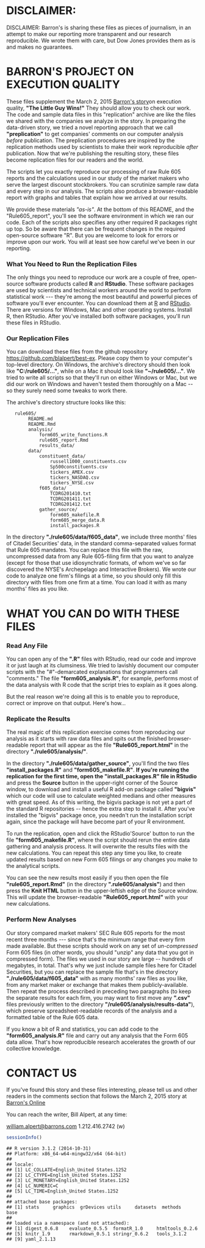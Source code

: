 DISCLAIMER:
===========

DISCLAIMER: Barron's is sharing these files as pieces of journalism, in an attempt to make our reporting more transparent and our research reproducible. We wrote them with care, but Dow Jones provides them as is and makes no guarantees.

BARRON'S PROJECT ON EXECUTION QUALITY
=====================================

These files supplement the March 2, 2015 [Barron's story](http://www.barrons.com)on execution quality, **"The Little Guy Wins!"** They should allow you to check our work. The code and sample data files in this "replication" archive are like the files we shared with the companies we analyze in the story. In preparing the data-driven story, we tried a novel reporting approach that we call **"preplication"** to get companies' comments on our computer analysis *before* publication. The preplication procedures are inspired by the replication methods used by scientists to make their work reproducible *after* publication. Now that we're publishing the resulting story, these files become replication files for our readers and the world.

The scripts let you exactly reproduce our processing of raw Rule 605 reports and the calculations used in our study of the market makers who serve the largest discount stockbrokers. You can scrutinize sample raw data and every step in our analysis. The scripts also produce a browser-readable report with graphs and tables that explain how we arrived at our results.

We provide these materials *"as-is"*. At the bottom of this README, and the "Rule605_report", you'll see the software environment in which we ran our code.  Each of the scripts also specifies any other required R packages right up top.  So be aware that there can be frequent changes in the required open-source software "R". But you are welcome to look for errors or improve upon our work. You will at least see how careful we've been in our reporting.

### What You Need to Run the Replication Files

The only things you need to reproduce our work are a couple of free, open-source software products called **R** and **RStudio**. These software packages are used by scientists and technical workers around the world to perform statistical work --- they're among the most beautiful and powerful pieces of software you'll ever encounter. You can download them at [R](cran.r-project.org) and [RStudio](www.rstudio.com). There are versions for Windows, Mac and other operating systems. Install R, then RStudio. After you've installed both software packages, you'll run these files in RStudio.

### Our Replication Files

You can download these files from the github repository https://github.com/blalpert/best-ex. Please copy them to your computer's top-level directory. On Windows, the archive's directory should then look like **"C:/rule605/..."**, while on a Mac it should look like **"~/rule605/..."**. We tried to write all scripts so that they'll run on either Windows or Mac, but we did our work on Windows and haven't tested them thoroughly on a Mac -- so they surely need some tweaks to work there.

The archive's directory structure looks like this:
```
   rule605/
        README.md
        README.Rmd
        analysis/
            form605_write_functions.R
            rule605_report.Rmd
            results_data/
        data/
            constituent_data/
                russell1000_constituents.csv
                Sp500constituents.csv
                tickers_AMEX.csv
                tickers_NASDAQ.csv
                tickers_NYSE.csv
            f605_data/
                TCDRG201410.txt
                TCDRG201411.txt
                TCDRG201412.txt
            gather_source/
                form605_makefile.R
                form605_merge_data.R
                install_packages.R
```
In the directory **"./rule605/data/f605\_data"**, we include three months' files of Citadel Securities' data, in the standard comma-separated values format that Rule 605 mandates. You can replace this file with the raw, uncompressed data from any Rule 605-filing firm that you want to analyze (except for those that use idiosynchratic formats, of whom we've so far discovered the NYSE's Archepelago and Interactive Brokers). We wrote our code to analyze one firm's filings at a time, so you should only fill this directory with files from one firm at a time. You can load it with as many months' files as you like.

WHAT YOU CAN DO WITH THESE FILES
================================

### Read Any File

You can open any of the **".R"** files with RStudio, read our code and improve it or just laugh at its clumsiness. We tried to lavishly document our computer scripts with the "\#"-demarcated explanations that programmers call "comments." The file **"form605\_analysis.R"**, for example, performs most of the data analysis with R code that the script tries to explain as it goes along.

But the real reason we're doing all this is to enable you to reproduce, correct or improve on that output. Here's how...

### Replicate the Results

The real magic of this replication exercise comes from reproducing our analysis as it starts with raw data files and spits out the finished browser-readable report that will appear as the file **"Rule605\_report.html"** in the directory **"./rule605/analysis/"**.

In the directory **"./rule605/data/gather\_source"**, you'll find the two files **"install\_packages.R"** and **"form605\_makefile.R"**. **If you're running the replication for the first time, open the "install\_packages.R" file in RStudio** and press the **Source** button in the upper-right corner of the Source window, to download and install a useful R add-on package called **"bigvis"** which our code will use to calculate weighted medians and other measures with great speed. As of this writing, the bigvis package is not yet a part of the standard R repositories -- hence the extra step to install it. After you've installed the "bigvis" package once, you needn't run the installation script again, since the package will have become part of your R environment.

To run the replication, open and click the RStudio'Source' button to run the file **"form605\_makefile.R"**, where the script should rerun the entire data gathering and analysis process. It will overwrite the results files with the new calculations. You can repeat this step any time you like, to create updated results based on new Form 605 filings or any changes you make to the analytical scripts.

You can see the new results most easily if you then open the file **"rule605\_report.Rmd"** (in the directory **".rule605/analysis"**) and then press the **Knit HTML** button in the upper-leftish edge of the Source window. This will update the browser-readable **"Rule605\_report.html"** with your new calculations.

### Perform New Analyses

Our story compared market makers' SEC Rule 605 reports for the most recent three months --- since that's the minimum range that every firm made available. But these scripts should work on any set of *un-compressed* Form 605 files (in other words, you should "unzip" any data that you got in compressed form). The files we used in our story are large -- hundreds of megabytes, in total. That's why we just include sample files here for Citadel Securities, but you can replace the sample file that's in the directory **"./rule605/data/f605\_data"** with as many months' raw files as you like, from any market maker or exchange that makes them publicly-available. Then repeat the process described in preceding two paragraphs (to keep the separate results for each firm, you may want to first move any **".csv"** files previously written to the directory **"/rule605/analysis/results-data"**), which preserve spreadsheet-readable records of the analysis and a formatted table of the Rule 605 data.

If you know a bit of R and statistics, you can add code to the **"form605\_analysis.R"** file and carry out any analysis that the Form 605 data allow. That's how reproducible research accelerates the growth of our collective knowledge.

CONTACT US
==========

If you've found this story and these files interesting, please tell us and other readers in the comments section that follows the March 2, 2015 story at [Barron's Online](http://www.barrons.com)

You can reach the writer, Bill Alpert, at any time:

<william.alpert@barrons.com> 1.212.416.2742 (w)

``` r
sessionInfo()
```

    ## R version 3.1.2 (2014-10-31)
    ## Platform: x86_64-w64-mingw32/x64 (64-bit)
    ## 
    ## locale:
    ## [1] LC_COLLATE=English_United States.1252 
    ## [2] LC_CTYPE=English_United States.1252   
    ## [3] LC_MONETARY=English_United States.1252
    ## [4] LC_NUMERIC=C                          
    ## [5] LC_TIME=English_United States.1252    
    ## 
    ## attached base packages:
    ## [1] stats     graphics  grDevices utils     datasets  methods   base     
    ## 
    ## loaded via a namespace (and not attached):
    ## [1] digest_0.6.8    evaluate_0.5.5  formatR_1.0     htmltools_0.2.6
    ## [5] knitr_1.9       rmarkdown_0.5.1 stringr_0.6.2   tools_3.1.2    
    ## [9] yaml_2.1.13
